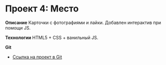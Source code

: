 # Проект 4: Место

**Описание**
Карточки с фотографиями и лайки. Добавлен интерактив при помощи JS.  

**Технологии**
HTML5 + CSS + ванильный JS.


**Git**
* [Ссылка на проект в Git](https://cheharda.github.io/mesto/)

